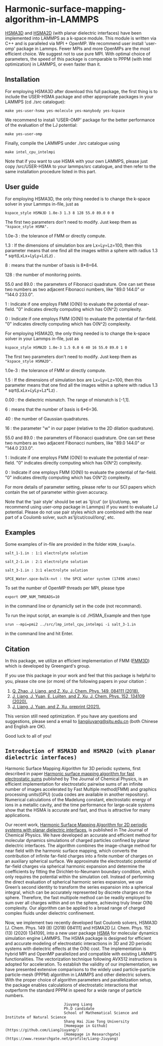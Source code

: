 # Harmonic-surface-mapping-algorithm-in-LAMMPS
[HSMA3D](https://aip.scitation.org/doi/10.1063/1.5044438) and [HSMA2D](https://aip.scitation.org/doi/10.1063/5.0003293) (with planar dielectric interfaces) have been implemented into LAMMPS as a k-space module. This module is written via C++ and is paralleled via MPI + OpenMP. We recommend user install 'user-omp' package in Lammps. Fewer MPIs and more OpenMPs are the most efficient choice. We suggest not to use pure MPI. With optimal choice of parameters, the speed of this package is comparable to PPPM (with Intel optimization) in LAMMPS, or even faster than it.

## Installation
For employing HSMA3D after download this full package, the first thing is to include the USER-HSMA package and other appropriate packages in your LAMMPS (cd ./src catalogue):
```
make yes-user-hsma yes-molecule yes-manybody yes-kspace
```

We recommend to install 'USER-OMP' package for the better performance of the evaluation of the LJ potential:
```
make yes-user-omp
```

Finally, compile the LAMMPS under ./src catalogue using
```
make intel_cpu_intelmpi
```

Note that if you want to use HSMA with your own LAMMPS, please just copy /src/USER-HSMA to your lammps/src catalogue, and then refer to the same installation procedure listed in this part.

## User guide
For employing HSMA3D, the only thing needed is to change the k-space solver in your Lammps in-file, just as
```
kspace_style HSMA3D 1.0e-3 1.3 8 128 55.0 89.0 0 0
```

The first two parameters don't need to modify. Just keep them as `"kspace_style HSMA".`

1.0e-3 : the tolerance of FMM or directly compute.

1.3 : If the dimensions of simulation box are Lx=Ly=Lz=100, then this parameter means that one find all the images within a sphere with radius 1.3 * sqrt(LxLx+LyLy+LzLz)
.

8 : means that the number of basis is 8*8=64.

128 : the number of monitoring points. 

55.0 and 89.0 : the parameters of Fibonacci quadrature. One can set these two numbers as two adjacent Fibonacci numbers, like "89.0 144.0" or "144.0 233.0".

1 : Indicate if one employs FMM (O(N)) to evaluate the potential of near-field. "0" indicates directly computing which has O(N^2) complexity.

0 : Indicate if one employs FMM (O(N)) to evaluate the potential of far-field. "0" indicates directly computing which has O(N^2) complexity.

For employing HSMA2D, the only thing needed is to change the k-space solver in your Lammps in-file, just as
```
kspace_style HSMA2D 1.0e-3 1.5 0.0 6 40 16 55.0 89.0 1 0
```
The first two parameters don't need to modify. Just keep them as `"kspace_style HSMA2D".`

1.0e-3 : the tolerance of FMM or directly compute.

1.5 : If the dimensions of simulation box are Lx=Ly=Lz=100, then this parameter means that one find all the images within a sphere with radius 1.3 * sqrt(Lx*Lx+Ly*Ly+Lz*Lz)
.

0.00 : the dielectric mismatch. The range of mismatch is [-1,1].

6 : means that the number of basis is 6*6=36.

40 : the number of Gaussian quadratures.

16 : the parameter "w" in our paper (relative to the 2D dilation quadrature).

55.0 and 89.0 : the parameters of Fibonacci quadrature. One can set these two numbers as two adjacent Fibonacci numbers, like "89.0 144.0" or "144.0 233.0".

1 : Indicate if one employs FMM (O(N)) to evaluate the potential of near-field. "0" indicates directly computing which has O(N^2) complexity.

0 : Indicate if one employs FMM (O(N)) to evaluate the potential of far-field. "0" indicates directly computing which has O(N^2) complexity.

For more details of parameter setting, please refer to our SCI papers which contain the set of parameter within given accuracy.

Note that the 'pair style' should be set as 'lj/cut' (or lj/cut/omp, we recommend using user-omp package in Lammps) if you want to evaluate LJ potential. Please do not use pair styles which are combined with the near part of a Coulomb solver, such as'lj/cut/coul/long', etc.

## Examples
Some examples of in-file are provided in the folder `HSMA_Example`.
```
salt_1-1.in : 1:1 electrolyte solution

salt_2-1.in : 2:1 electrolyte solution

salt_3-1.in : 3:1 electrolyte solution

SPCE_Water.spce-bulk-nvt : the SPCE water system (17496 atoms)
```

To set the number of OpenMP threads per MPI, please type
```
export OMP_NUM_THREADS=10
```
in the command line or dynamiclly set in the code (not recommand).

To run the input script, an example is cd ./HSMA_Example and then type
```
srun --mpi=pmi2 ../src/lmp_intel_cpu_intelmpi -i salt_3-1.in
```
in the command line and hit Enter.

## Citation
In this package, we utilize an efficient implementation of FMM ([FMM3D](https://github.com/flatironinstitute/FMM3D)) which is developed by Greengard's group.

If you use this package in your work and feel that this package is helpful to you, please cite one (or more) of the following papers in your citation：

1. [Q. Zhao, J. Liang, and Z. Xu, J. Chem. Phys. 149, 084111 (2018).](https://aip.scitation.org/doi/10.1063/1.5044438)
2. [J. Liang, J. Yuan, E. Luijten, and Z. Xu, J. Chem. Phys. 152, 134109 (2020).](https://aip.scitation.org/doi/10.1063/5.0003293)
3. [J. Liang, J. Yuan, and Z. Xu, preprint (2021).](https://arxiv.org/abs/2104.05260)

This version still need optimization. If you have any questions and suggestions, please send a email to liangjiuyang@sjtu.edu.cn (both Chinese and English are OK).

Good luck to all of you!

## `Introduction of HSMA3D and HSMA2D (with planar dielectric interfaces)`
Harmonic Surface Mapping Algorithm for 3D periodic systems, first described in paper [Harmonic surface mapping algorithm for fast electrostatic sums](https://aip.scitation.org/doi/10.1063/1.5044438) published by The Journal of Chemical Physics, is an efficient implementation for electrostatic pairwise sums of an infinite number of images accelerated by Fast Multiple method(FMM) and graphics processing units(GPU) (cuda codes are available in another repository). Numerical calculations of the Madelung constant, electrostatic energy of ions in a metallic cavity, and the time performance for large-scale systems show that the HSMA is accurate and fast, and thus is attractive for many applications.

Our recent work, [Harmonic Surface Mapping Algorithm for 2D periodic systems with planar dielectric interfaces](https://aip.scitation.org/doi/10.1063/5.0003293), is published in The Journal of Chemical Physics. We have developed an accurate and efficient method for molecular dynamics simulations of charged particles confined by planar dielectric interfaces. The algorithm combines the image-charge method for near field with the harmonic surface mapping, which converts the contribution of infinite far-field charges into a finite number of charges on an auxiliary spherical surface. We approximate the electrostatic potential of far-field charges via spherical harmonic expansion and determine the coefficients by fitting the Dirichlet-to-Neumann boundary condition, which only requires the potential within the simulation cell. Instead of performing the direct evaluation of spherical harmonic series expansion, we use Green’s second identity to transform the series expansion into a spherical integral, which can be accurately represented by discrete charges on the sphere. Therefore, the fast multipole method can be readily employed to sum over all charges within and on the sphere, achieving truly linear O(N) complexity. Our algorithm can be applied to a broad range of charged complex fluids under dielectric confinement.

Now, we implement two recently developed fast Coulomb solvers, HSMA3D [J. Chem. Phys. 149 (8) (2018) 084111] and HSMA2D [J. Chem. Phys. 152 (13) (2020) 134109], into a new user package [HSMA](https://arxiv.org/abs/2104.05260) for molecular dynamics simulation engine LAMMPS. The HSMA package is designed for efficient and accurate modeling of electrostatic interactions in 3D and 2D periodic systems with dielectric effects at the O(N) cost. The implementation is hybrid MPI and OpenMP parallelized and compatible with existing LAMMPS functionalities. The vectorization technique following AVX512 instructions is adopted for acceleration. To establish the validity of our implementation, we have presented extensive comparisons to the widely used particle-particle particle-mesh (PPPM) algorithm in LAMMPS and other dielectric solvers. With the proper choice of algorithm parameters and parallelization setup, the package enables calculations of electrostatic interactions that outperform the standard PPPM in speed for a wide range of particle numbers.

```
                           Jiuyang Liang
                           Ph.D candidate
                           School of Mathematical Science and Institute of Natural Science
                           Shang Hai Jiao Tong University
                           [Homepage in Github](https://github.com/LiangJiuyang/)
                           [Homepage in Researchgate](https://www.researchgate.net/profile/Liang-Jiuyang)
```

